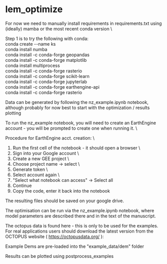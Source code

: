 # lem_optimize
For now we need to manually install requirements in requirements.txt using (ideally) mamba or the most recent conda version \

Step 1 is to try the following with conda: \
    conda create --name ks \
    conda install numba \
    conda install -c conda-forge geopandas \
    conda install -c conda-forge matplotlib \
    conda install multiprocess \
    conda install -c conda-forge rasterio \
    conda install -c conda-forge scikit-learn \
    conda install -c conda-forge jupyterlab \
    conda install -c conda-forge earthengine-api \
    conda install -c conda-forge rasterio


Data can be generated by following the nz_example.ipynb notebook, although probably for now best to start with the optimization / results plotting

To run the nz_example notebook, you will need to create an EarthEngine account - you will be prompted to create one when running it. \

Procedure for EarthEngine acct. creation: \
1) Run the first cell of the notebook - it should open a browser \
2) Sign into your Google account \
3) Create a new GEE project \
4) Choose project name -> select \
5) Generate token \
6) Select account again \
7) "Select what notebook can access" -> Select all
8) Continue
9) Copy the code, enter it back into the notebook


The resulting files should be saved on your google drive.

The  optimisation can be run via the nz_example.ipynb notebook, where model parameters are described there and in the text of the manuscript.

The octopus data is found here - this is only to be used for the examples.  For real applications users should download the latest version from the OCTOPUS website ( https://octopusdata.org/ ):

Example Dems are pre-loaded into the "example_data/dem" folder

Results can be plotted using postprocess_examples





